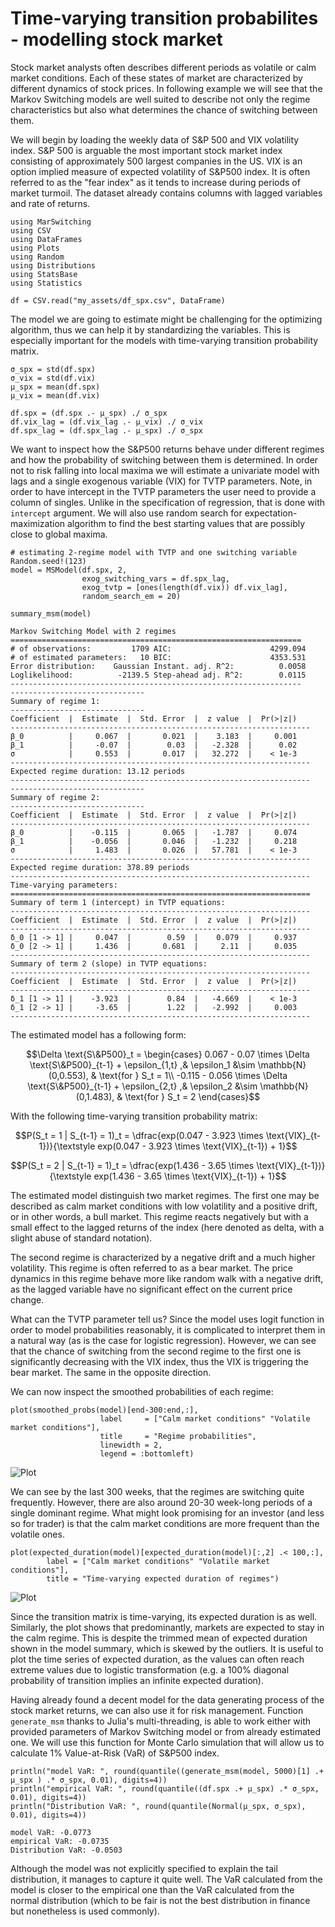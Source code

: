 # Time-varying transition probabilites - modelling stock market

Stock market analysts often describes different periods as volatile or calm market conditions. 
Each of these states of market are characterized by different dynamics of stock prices. 
In following example we will see that the Markov Switching models are well suited to describe not only the regime characteristics but also what determines the chance of switching between them.

We will begin by loading the weekly data of S&P 500 and VIX volatility index. S&P 500 is arguable the most important stock market index consisting of approximately 500 largest companies in the US. VIX is an option implied measure of expected volatility of S&P500 index. It is often referred to as the "fear index" as it tends to increase during periods of market turmoil. The dataset already contains columns with lagged variables and rate of returns.


```jldoctest spx
using MarSwitching
using CSV
using DataFrames
using Plots
using Random
using Distributions
using StatsBase
using Statistics

df = CSV.read("my_assets/df_spx.csv", DataFrame)
```

The model we are going to estimate might be challenging for the optimizing algorithm, thus we can help it by standardizing the variables. This is especially important for the models with time-varying transition probability matrix.

```jldoctest spx
σ_spx = std(df.spx)
σ_vix = std(df.vix)
μ_spx = mean(df.spx)
μ_vix = mean(df.vix)

df.spx = (df.spx .- μ_spx) ./ σ_spx
df.vix_lag = (df.vix_lag .- μ_vix) ./ σ_vix
df.spx_lag = (df.spx_lag .- μ_spx) ./ σ_spx
```
We want to inspect how the S&P500 returns behave under different regimes and how the probability of switching between them is determined. In order not to risk falling into local maxima we will estimate a univariate model with lags and a single exogenous variable (VIX) for TVTP parameters. Note, in order to have intercept in the TVTP parameters the user need to provide a column of singles. Unlike in the specification of regression, that is done with `intercept` argument. We will also use random search for expectation-maximization algorithm to find the best starting values that are possibly close to global maxima.

```jldoctest spx
# estimating 2-regime model with TVTP and one switching variable
Random.seed!(123)
model = MSModel(df.spx, 2,
                exog_switching_vars = df.spx_lag,    
                exog_tvtp = [ones(length(df.vix)) df.vix_lag],
                random_search_em = 20)

summary_msm(model)  
```
```jldoctest spx
Markov Switching Model with 2 regimes
=================================================================
# of observations:         1709 AIC:                      4299.094
# of estimated parameters:   10 BIC:                      4353.531
Error distribution:    Gaussian Instant. adj. R^2:          0.0058
Loglikelihood:          -2139.5 Step-ahead adj. R^2:        0.0115
-----------------------------------------------------------------
------------------------------
Summary of regime 1:
------------------------------
Coefficient  |  Estimate  |  Std. Error  |  z value  |  Pr(>|z|)
-------------------------------------------------------------------
β_0          |     0.067  |       0.021  |    3.183  |     0.001  
β_1          |     -0.07  |        0.03  |   -2.328  |      0.02  
σ            |     0.553  |       0.017  |   32.272  |    < 1e-3
-------------------------------------------------------------------
Expected regime duration: 13.12 periods
-------------------------------------------------------------------
------------------------------
Summary of regime 2:
------------------------------
Coefficient  |  Estimate  |  Std. Error  |  z value  |  Pr(>|z|)
-------------------------------------------------------------------
β_0          |    -0.115  |       0.065  |   -1.787  |     0.074  
β_1          |    -0.056  |       0.046  |   -1.232  |     0.218  
σ            |     1.483  |       0.026  |   57.781  |    < 1e-3
-------------------------------------------------------------------
Expected regime duration: 378.89 periods
-------------------------------------------------------------------
Time-varying parameters: 
===================================================================
Summary of term 1 (intercept) in TVTP equations:
-------------------------------------------------------------------
Coefficient  |  Estimate  |  Std. Error  |  z value  |  Pr(>|z|)
-------------------------------------------------------------------
δ_0 [1 -> 1] |     0.047  |        0.59  |    0.079  |     0.937
δ_0 [2 -> 1] |     1.436  |       0.681  |     2.11  |     0.035
-------------------------------------------------------------------
Summary of term 2 (slope) in TVTP equations:
-------------------------------------------------------------------
Coefficient  |  Estimate  |  Std. Error  |  z value  |  Pr(>|z|)
-------------------------------------------------------------------
δ_1 [1 -> 1] |    -3.923  |        0.84  |   -4.669  |    < 1e-3
δ_1 [2 -> 1] |     -3.65  |        1.22  |   -2.992  |     0.003
-------------------------------------------------------------------
```

The estimated model has a following form:

```math
\Delta \text{S\&P500}_t = 
\begin{cases}
    0.067 - 0.07 \times \Delta \text{S\&P500}_{t-1} + \epsilon_{1,t} ,& \epsilon_1 &\sim \mathbb{N}(0,0.553), & \text{for } S_t = 1\\
    -0.115 - 0.056 \times \Delta \text{S\&P500}_{t-1} + \epsilon_{2,t} ,& \epsilon_2 &\sim \mathbb{N}(0,1.483), & \text{for } S_t = 2
\end{cases}
```

With the following time-varying transition probability matrix:

```math
P(S_t = 1 | S_{t-1} = 1)_t = \dfrac{exp(0.047 - 3.923 \times \text{VIX}_{t-1})}{\textstyle exp(0.047 - 3.923 \times \text{VIX}_{t-1}) + 1}
```
```math
P(S_t = 2 | S_{t-1} = 1)_t = \dfrac{exp(1.436 - 3.65 \times \text{VIX}_{t-1})}{\textstyle exp(1.436 - 3.65 \times \text{VIX}_{t-1}) + 1}
```

The estimated model distinguish two market regimes. The first one may be described as calm market conditions with low volatility and a positive drift, or in other words, a bull market. This regime reacts negatively but with a small effect to the lagged returns of the index (here denoted as delta, with a slight abuse of standard notation). 

The second regime is characterized by a negative drift and a much higher volatility. This regime is often referred to as a bear market. The price dynamics in this regime behave more like random walk with a negative drift, as the lagged variable have no significant effect on the current price change.

What can the TVTP parameter tell us? Since the model uses logit function in order to model probabilities reasonably, it is complicated to interpret them in a natural way (as is the case for logistic regression). However, we can see that the chance of switching from the second regime to the first one is significantly decreasing with the VIX index, thus the VIX is triggering the bear market. The same in the opposite direction.

We can now inspect the smoothed probabilities of each regime:

```jldoctest spx
plot(smoothed_probs(model)[end-300:end,:],
                    label     = ["Calm market conditions" "Volatile market conditions"],
                    title     = "Regime probabilities", 
                    linewidth = 2,
                    legend = :bottomleft)
```
![Plot](my_assets/spx_probs.svg)

We can see by the last 300 weeks, that the regimes are switching quite frequently. However, there are also around 20-30 week-long periods of a single dominant regime. What might look promising for an investor (and less so for trader) is that the calm market conditions are more frequent than the volatile ones.

```jldoctest spx
plot(expected_duration(model)[expected_duration(model)[:,2] .< 100,:],
        label = ["Calm market conditions" "Volatile market conditions"],
        title = "Time-varying expected duration of regimes") 
```
![Plot](my_assets/spx_exp_dur.svg)

Since the transition matrix is time-varying, its expected duration is as well. Similarly, the plot shows that predominantly, markets are expected to stay in the calm regime. This is despite the trimmed mean of expected duration shown in the model summary, which is skewed by the outliers. It is useful to plot the time series of expected duration, as the values can often reach extreme values due to logistic transformation (e.g. a 100% diagonal probability of transition implies an infinite expected duration).

Having already found a decent model for the data generating process of the stock market returns, we can also use it for risk management. Function `generate_msm` thanks to Julia's multi-threading, is able to work either with provided parameters of Markov Switching model or from already estimated one. We will use this function for Monte Carlo simulation that will allow us to calculate 1% Value-at-Risk (VaR) of S&P500 index. 

```jldoctest spx
println("model VaR: ", round(quantile((generate_msm(model, 5000)[1] .+ μ_spx ) .* σ_spx, 0.01), digits=4))
println("empirical VaR: ", round(quantile((df.spx .+ μ_spx) .* σ_spx, 0.01), digits=4))
println("Distribution VaR: ", round(quantile(Normal(μ_spx, σ_spx), 0.01), digits=4))
```
```jldoctest spx
model VaR: -0.0773
empirical VaR: -0.0735
Distribution VaR: -0.0503
```
Although the model was not explicitly specified to explain the tail distribution, it manages to capture it quite well. The VaR calculated from the model is closer to the empirical one than the VaR calculated from the normal distribution (which to be fair is not the best distribution in finance but nonetheless is used commonly).



